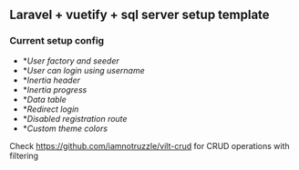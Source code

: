 

## Laravel + vuetify + sql server setup template

### Current setup config

- **User factory and seeder*
- **User can login using username*
- **Inertia header*
- **Inertia progress*
- **Data table*
- **Redirect login*
- **Disabled registration route*
- **Custom theme colors*

Check https://github.com/iamnotruzzle/vilt-crud for CRUD operations with filtering
